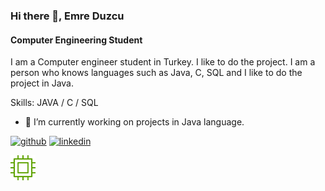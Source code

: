### Hi there 👋, Emre Duzcu
#### Computer Engineering Student
I am a Computer engineer student in Turkey. I like to do the project. I am a person who knows languages such as Java, C, SQL and I like to do the project in Java.

Skills: JAVA / C / SQL

- 🔭 I’m currently working on projects in Java language.  


[<img src='https://cdn.jsdelivr.net/npm/simple-icons@3.0.1/icons/github.svg' alt='github' height='40'>](https://github.com/EmreDzc)  [<img src='https://cdn.jsdelivr.net/npm/simple-icons@3.0.1/icons/linkedin.svg' alt='linkedin' height='40'>](https://www.linkedin.com/in/emre-duzcu/)  

<a href='https://docs.github.com/en/developers'><img src='https://raw.githubusercontent.com/acervenky/animated-github-badges/master/assets/devbadge.gif' width='40' height='40'></a> 


